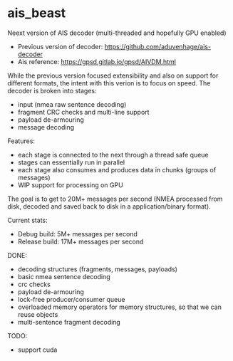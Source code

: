 # ais_beast
Neext version of AIS decoder (multi-threaded and hopefully GPU enabled)
- Previous version of decoder: https://github.com/aduvenhage/ais-decoder
- Ais reference: https://gpsd.gitlab.io/gpsd/AIVDM.html

While the previous version focused extensibility and also on support for different formats, the intent with this verion is to focus on speed.
The decoder is broken into stages:
- input (nmea raw sentence decoding)
- fragment CRC checks and multi-line support
- payload de-armouring
- message decoding

Features:
- each stage is connected to the next through a thread safe queue
- stages can essentially run in parallel
- each stage also consumes and produces data in chunks (groups of messages)
- WIP support for processing on GPU

The goal is to get to 20M+ messages per second (NMEA processed from disk, decoded and saved back to disk in a application/binary format).

Current stats:
- Debug build: 5M+ messages per second
- Release build: 17M+ messages per second

DONE:
- decoding structures (fragments, messages, payloads)
- basic nmea sentence decoding
- crc checks
- payload de-armouring
- lock-free producer/consumer queue
- overloaded memory operators for memory structures, so that we can reuse objects
- multi-sentence fragment decoding


TODO:
- support cuda


